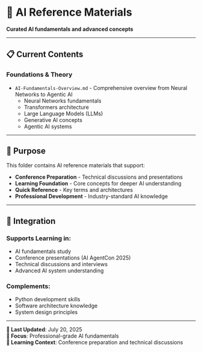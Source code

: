 # 🤖 AI Reference Materials

**Curated AI fundamentals and advanced concepts**

---

## 📋 Current Contents

### **Foundations & Theory**

- `AI-Fundamentals-Overview.md` - Comprehensive overview from Neural Networks to Agentic AI
  - Neural Networks fundamentals
  - Transformers architecture
  - Large Language Models (LLMs)
  - Generative AI concepts
  - Agentic AI systems

---

## 🎯 Purpose

This folder contains AI reference materials that support:

- **Conference Preparation** - Technical discussions and presentations
- **Learning Foundation** - Core concepts for deeper AI understanding
- **Quick Reference** - Key terms and architectures
- **Professional Development** - Industry-standard AI knowledge

---

## 🔗 Integration

### **Supports Learning in:**

- AI fundamentals study
- Conference presentations (AI AgentCon 2025)
- Technical discussions and interviews
- Advanced AI system understanding

### **Complements:**

- Python development skills
- Software architecture knowledge
- System design principles

---

**📅 Last Updated**: July 20, 2025  
**🎯 Focus**: Professional-grade AI fundamentals  
**📍 Learning Context**: Conference preparation and technical discussions
